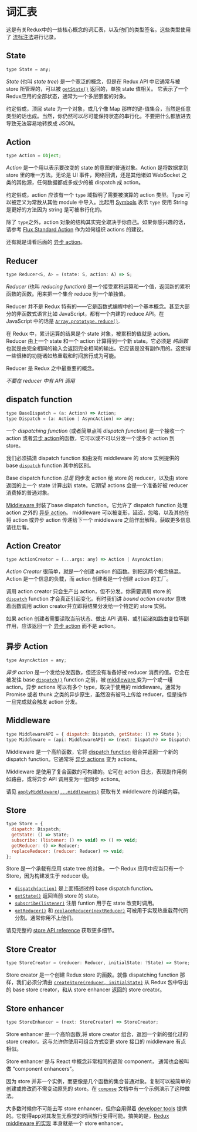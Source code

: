 # 词汇表

这是有关Redux中的一些核心概念的词汇表，以及他们的类型签名。这些类型使用了 [流标注法](http://flowtype.org/docs/quick-reference.html)进行记录。

## State

```js
type State = any;
```

*State* (也叫 *state tree*) 是一个宽泛的概念，但是在 Redux API 中它通常与被 store 所管理的，可以被 [`getState()`](api/Store.md#getState) 返回的，单独 state 值相关。 它表示了一个 Redux应用的全部状态，通常为一个多层嵌套的对象。

约定俗成，顶层 state 为一个对象，或几个像 Map 那样的键-值集合，当然是任意类型的话也成。当然，你仍然可以尽可能保持状态的串行化。不要把什么都放进去导致无法容易地转换成 JSON。

## Action

```js
type Action = Object;
```

*Action* 是一个用以表示要改变的 state 的意图的普通对象。Action 是将数据拿到 store 里的唯一方法。无论是 UI 事件，网络回调，还是其他诸如 WebSocket 之类的其他源，任何数据都或多或少的被 dispatch 成 action。

约定俗成，action 应该有一个 `type` 域指明了需要被演算的 action 类型。Type 可以被定义为常数从其他 module 中导入。比起用 [Symbols](https://developer.mozilla.org/en/docs/Web/JavaScript/Reference/Global_Objects/Symbol) 表示 `type` 使用 String 是更好的方法因为 string 是可被串行化的。

除了 `type`之外，action 对象的结构其实完全取决于你自己。如果你感兴趣的话，请参考 [Flux Standard Action](https://github.com/acdlite/flux-standard-action) 作为如何组织 actions 的建议。

还有就是请看后面的 [异步 action](#async-action)。

## Reducer

```js
type Reducer<S, A> = (state: S, action: A) => S;
```

*Reducer* (也叫 *reducing function*) 是一个接受累积运算和一个值，返回新的累积函数的函数。用来把一个集合 reduce 到一个单独值。

Reducer 并不是 Redux 特有的——它是函数式编程中的一个基本概念。甚至大部分的非函数式语言比如 JavaScript，都有一个内建的 reduce API。在 JavaScript 中的话是 [`Array.prototype.reduce()`](https://developer.mozilla.org/en-US/docs/Web/JavaScript/Reference/Global_Objects/Array/Reduce).

在 Redux 中，累计运算的结果是个 state 对象，被累积的值就是 action。Reducer 由上一个 state 和一个 action 计算得到一个新 state。它必须是 *纯函数* 也就是由完全相同的输入会返回完全相同的输出。它应该是没有副作用的。这使得一些很棒的功能诸如热重载和时间旅行成为可能。

Reducer 是 Redux 之中最重要的概念。

*不要在 reducer 中有 API 调用*

## dispatch function

```js
type BaseDispatch = (a: Action) => Action;
type Dispatch = (a: Action | AsyncAction) => any;
```

一个 *dispatching function* (或者简单点叫 *dispatch function*) 是一个接收一个 action 或者[异步 action](#async-action)的函数，它可以或不可以分发一个或多个 action 到 store。

我们必须搞清 dispatch function 和由没有 middleware 的 store 实例提供的 base [`dispatch`](api/Store.md#dispatch) function 其中的区别。

Base dispatch function *总是* 同步发 action 给 store 的 reducer，以及由 store 返回的上一个 state 计算出新 state。它期望 actions 会是一个准备好被 reducer 消费掉的普通对象。

[ Middleware ](#middleware) 封装了base dispatch function。它允许了 dispatch function 处理 action 之外的 [异步 action](#async-action)。 middleware 可以被变形，延迟，忽略，以及其他在将 action 或异步 action 传递给下一个 middleware 之前作出解释。获取更多信息请往后看。

## Action Creator

```js
type ActionCreator = (...args: any) => Action | AsyncAction;
```

*Action Creator* 很简单，就是一个创建 action 的函数。别把这两个概念搞混。Action 是一个信息的负载，而 action 创建者是一个创建 action 的工厂。

调用 action creator 只会生产出 action，但不分发。你需要调用 store 的 [`dispatch`](api/Store.md#dispatch) function 才会真正引起变化。有时我们讲 *bound action creator* 意味着函数调用 action creator并立即将结果分发给一个特定的 store 实例。

如果 action 创建者需要读取当前状态、做出 API 调用、或引起诸如路由变位等副作用，应该返回一个 [异步 action](#async-action) 而不是 action。

## 异步 Action

```js
type AsyncAction = any;
```

*异步 action* 是一个发给分发函数，但还没有准备好被 reducer 消费的值。它会在被发往 base [`dispatch()`](api/Store.md#dispatch) function 之前，被 [ middleware ](#middleware) 变为一个或一组 action。异步 actions 可以有多个 type，取决于使用的 middleware。通常为 Promise 或者 thunk 之类的异步原生，虽然没有被马上传给 reducer，但是操作一旦完成就会触发 action 分发。

##  Middleware 

```js
type MiddlewareAPI = { dispatch: Dispatch, getState: () => State };
type Middleware = (api: MiddlewareAPI) => (next: Dispatch) => Dispatch;
```

 Middleware 是一个高阶函数，它将 [dispatch function](#dispatching-function) 组合并返回一个新的 dispatch function。它通常将 [异步 actions](#async-action) 变为 actions。

 Middleware 是使用了复合函数的可构建的。它可在 action 日志，表现副作用例如路由，或将异步 API 调用变为一组同步 actions。

请见 [`applyMiddleware(...middlewares)`](./api/applyMiddleware.md) 获取有关 middleware 的详细内容。

## Store

```js
type Store = {
  dispatch: Dispatch;
  getState: () => State;
  subscribe: (listener: () => void) => () => void;
  getReducer: () => Reducer;
  replaceReducer: (reducer: Reducer) => void;
};
```

Store 是一个承载有应用 state tree 的对象。
一个 Redux 应用中应当只有一个 Store，因为构建发生于 reducer 级。

- [`dispatch(action)`](api/Store.md#dispatch) 是上面描述过的 base dispatch function。
- [`getState()`](api/Store.md#getState) 返回当前 store 的 state。
- [`subscribe(listener)`](api/Store.md#subscribe) 注册 funtion 用于在 state 改变时调用。
- [`getReducer()`](api/Store.md#getReducer) 和 [`replaceReducer(nextReducer)`](api/Store.md#replaceReducer) 可被用于实现热重载荷代码分割。通常你用不上他们。

请见完整的 [store API reference](api/Store.md#dispatch) 获取更多细节。

## Store Creator

```js
type StoreCreator = (reducer: Reducer, initialState: ?State) => Store;
```

Store creator 是一个创建 Redux store 的函数。就像 dispatching function 那样，我们必须分清由 [`createStore(reducer, initialState)`](api/createStore.md) 从 Redux 包中导出的 base store creator，和从 store enhancer 返回的 store creator。

## Store enhancer

```js
type StoreEnhancer = (next: StoreCreator) => StoreCreator;
```

Store enhancer 是一个高阶函数,将 store creator 组合，返回一个新的强化过的 store creator。这与允许你使用可组合方式变更 store 接口的 middleware 有点相似。

Store enhancer 是与 React 中概念非常相同的高阶 component， 通常也会被叫做 “component enhancers”。

因为 store 并非一个实例，而更像是几个函数的集合普通对象。复制可以被简单的创建或修改而不需变动原先的 store。在 [`compose`](api/compose.md) 文档中有一个示例演示了这种做法。

大多数时候你不可能去写 store enhancer，但你会用得着 [developer tools](https://github.com/gaearon/redux-devtools) 提供的。它使得app对其发生无察觉的时间旅行变得可能。搞笑的是，[Redux middleware 的实现](api/applyMiddleware.md) 本身就是一个 store enhancer。
